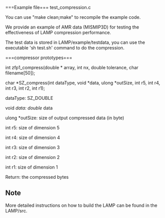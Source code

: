 ===Example file===
test_compression.c

You can use "make clean;make" to recompile the example code.

We provide an example of AMR data (MISMIP3D) for testing the effectiveness of LAMP compression performance. 

The test data is stored in LAMP/example/testdata, you can use the executable 'sh test.sh' command to do the compression.

===compressor prototypes===

int zfp1_compress(double * array, int nx, double tolerance, char filename[50]);

char *SZ_compress(int dataType, void *data, ulong *outSize, int r5, int r4, int r3, int r2, int r1);

dataType: SZ_DOUBLE

void *data: double* data

ulong *outSize: size of output compressed data (in byte)

int r5: size of dimension 5

int r4: size of dimension 4

int r3: size of dimension 3

int r2: size of dimension 2

int r1: size of dimension 1

Return: the compressed bytes

## Note
More detailed instructions on how to build the LAMP can be found in the LAMP/src.
